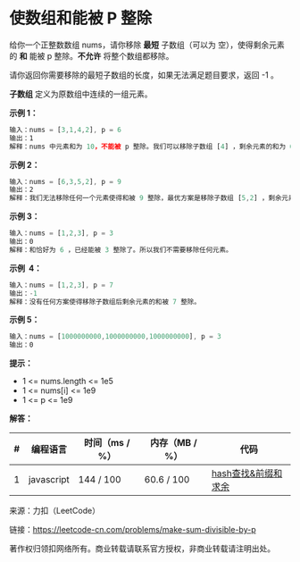 # 使数组和能被 P 整除

给你一个正整数数组 nums，请你移除 **最短** 子数组（可以为 空），使得剩余元素的 **和** 能被 p 整除。**不允许** 将整个数组都移除。

请你返回你需要移除的最短子数组的长度，如果无法满足题目要求，返回 -1 。

**子数组** 定义为原数组中连续的一组元素。

**示例 1：**

``` javascript
输入：nums = [3,1,4,2], p = 6
输出：1
解释：nums 中元素和为 10，不能被 p 整除。我们可以移除子数组 [4] ，剩余元素的和为 6 。
```

**示例 2：**

``` javascript
输入：nums = [6,3,5,2], p = 9
输出：2
解释：我们无法移除任何一个元素使得和被 9 整除，最优方案是移除子数组 [5,2] ，剩余元素为 [6,3]，和为 9 。
```

**示例 3：**

``` javascript
输入：nums = [1,2,3], p = 3
输出：0
解释：和恰好为 6 ，已经能被 3 整除了。所以我们不需要移除任何元素。
```

**示例  4：**

``` javascript
输入：nums = [1,2,3], p = 7
输出：-1
解释：没有任何方案使得移除子数组后剩余元素的和被 7 整除。
```

**示例 5：**

``` javascript
输入：nums = [1000000000,1000000000,1000000000], p = 3
输出：0
```

**提示：**

- 1 <= nums.length <= 1e5
- 1 <= nums[i] <= 1e9
- 1 <= p <= 1e9

**解答：**

**#**|**编程语言**|**时间（ms / %）**|**内存（MB / %）**|**代码**
--|--|--|--|--
1|javascript|144 / 100|60.6 / 100|[hash查找&前缀和求余](./javascript/ac_v1.js)

来源：力扣（LeetCode）

链接：https://leetcode-cn.com/problems/make-sum-divisible-by-p

著作权归领扣网络所有。商业转载请联系官方授权，非商业转载请注明出处。
